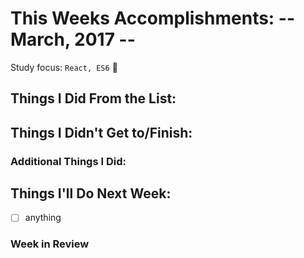 # This Weeks Accomplishments: -- March, 2017 --

Study focus: <code>React, ES6</code> :rocket:

## Things I Did From the List:

## Things I Didn't Get to/Finish:

### Additional Things I Did:

## Things I'll Do Next Week:

- [ ] anything 

### Week in Review